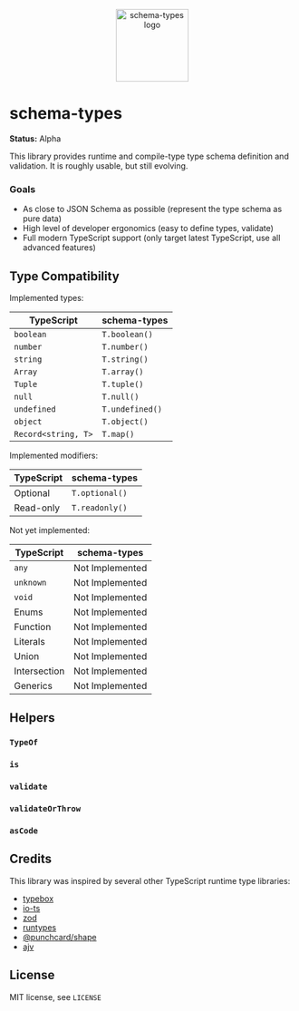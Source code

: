 <p align="center"><img src="https://schema-types.dev/logo.png" alt="schema-types logo" width="128" /></p>

# schema-types

**Status:** Alpha

This library provides runtime and compile-type type schema definition and validation. It is roughly usable, but still evolving.

### Goals

- As close to JSON Schema as possible (represent the type schema as pure data)
- High level of developer ergonomics (easy to define types, validate)
- Full modern TypeScript support (only target latest TypeScript, use all advanced features)

## Type Compatibility

Implemented types:

| TypeScript          | schema-types    |
| ------------------- | --------------- |
| `boolean`           | `T.boolean()`   |
| `number`            | `T.number()`    |
| `string`            | `T.string()`    |
| `Array`             | `T.array()`     |
| `Tuple`             | `T.tuple()`     |
| `null`              | `T.null()`      |
| `undefined`         | `T.undefined()` |
| `object`            | `T.object()`    |
| `Record<string, T>` | `T.map()`       |

Implemented modifiers:

| TypeScript | schema-types   |
| ---------- | -------------- |
| Optional   | `T.optional()` |
| Read-only  | `T.readonly()` |

Not yet implemented:

| TypeScript   | schema-types    |
| ------------ | --------------- |
| `any`        | Not Implemented |
| `unknown`    | Not Implemented |
| `void`       | Not Implemented |
| Enums        | Not Implemented |
| Function     | Not Implemented |
| Literals     | Not Implemented |
| Union        | Not Implemented |
| Intersection | Not Implemented |
| Generics     | Not Implemented |

## Helpers

### `TypeOf`

### `is`

### `validate`

### `validateOrThrow`

### `asCode`

## Credits

This library was inspired by several other TypeScript runtime type libraries:

- [typebox](https://github.com/sinclairzx81/typebox)
- [io-ts](https://github.com/gcanti/io-ts)
- [zod](https://github.com/vriad/zod)
- [runtypes](https://github.com/pelotom/runtypes)
- [@punchcard/shape](https://github.com/punchcard/punchcard/tree/master/packages/%40punchcard/shape)
- [ajv](https://github.com/ajv-validator/ajv)

## License

MIT license, see `LICENSE`

